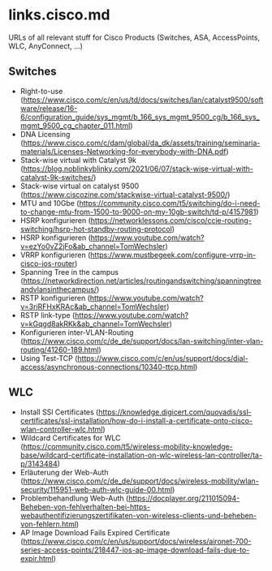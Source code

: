 # links.cisco.md
URLs of all relevant stuff for Cisco Products (Switches, ASA, AccessPoints, WLC, AnyConnect, ...)

## Switches
 - Right-to-use (https://www.cisco.com/c/en/us/td/docs/switches/lan/catalyst9500/software/release/16-6/configuration_guide/sys_mgmt/b_166_sys_mgmt_9500_cg/b_166_sys_mgmt_9500_cg_chapter_011.html)
 - DNA Licensing (https://www.cisco.com/c/dam/global/da_dk/assets/training/seminaria-materials/Licenses-Networking-for-everybody-with-DNA.pdf)
 - Stack-wise virtual with Catalyst 9k (https://blog.noblinkyblinky.com/2021/06/07/stack-wise-virtual-with-catalyst-9k-switches/)
 - Stack-wise virtual on catalyst 9500 (https://www.ciscozine.com/stackwise-virtual-catalyst-9500/)
 - MTU and 10Gbe (https://community.cisco.com/t5/switching/do-i-need-to-change-mtu-from-1500-to-9000-on-my-10gb-switch/td-p/4157981)
 - HSRP konfigurieren (https://networklessons.com/cisco/ccie-routing-switching/hsrp-hot-standby-routing-protocol)
 - HSRP konfigurieren (https://www.youtube.com/watch?v=ezYo0vZ2jFo&ab_channel=TomWechsler)
 - VRRP konfigurieren (https://www.mustbegeek.com/configure-vrrp-in-cisco-ios-router)
 - Spanning Tree in the campus (https://networkdirection.net/articles/routingandswitching/spanningtreeandvlansinthecampus/)
 - RSTP konfigurieren (https://www.youtube.com/watch?v=3riRFHxKRAc&ab_channel=TomWechsler)
 - RSTP link-type (https://www.youtube.com/watch?v=kGqgd8akRKk&ab_channel=TomWechsler)
 - Konfigurieren inter-VLAN-Routing (https://www.cisco.com/c/de_de/support/docs/lan-switching/inter-vlan-routing/41260-189.html)
 - Using Test-TCP (https://www.cisco.com/c/en/us/support/docs/dial-access/asynchronous-connections/10340-ttcp.html)

## WLC
 - Install SSl Certificates (https://knowledge.digicert.com/quovadis/ssl-certificates/ssl-installation/how-do-i-install-a-certificate-onto-cisco-wlan-controller-wlc.html)
 - Wildcard Certificates for WLC (https://community.cisco.com/t5/wireless-mobility-knowledge-base/wildcard-certificate-installation-on-wlc-wireless-lan-controller/ta-p/3143484)
 - Erläuterung der Web-Auth (https://www.cisco.com/c/de_de/support/docs/wireless-mobility/wlan-security/115951-web-auth-wlc-guide-00.html)
 - Problembehandlung Web-Auth (https://docplayer.org/211015094-Beheben-von-fehlverhalten-bei-https-webauthentifizierungszertifikaten-von-wireless-clients-und-beheben-von-fehlern.html)
 - AP Image Download Fails Expired Certificate (https://www.cisco.com/c/en/us/support/docs/wireless/aironet-700-series-access-points/218447-ios-ap-image-download-fails-due-to-expir.html)
